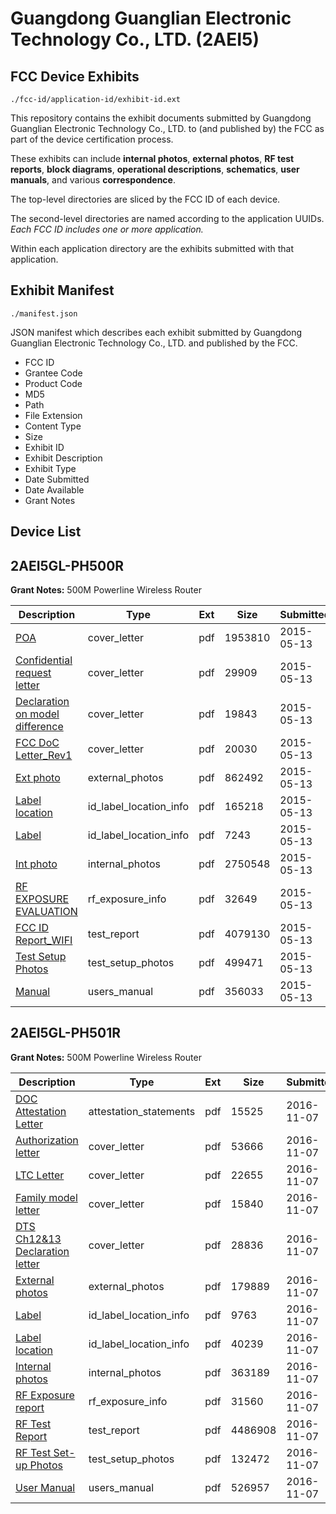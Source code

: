 # Guangdong Guanglian Electronic Technology Co., LTD. (2AEI5)
## FCC Device Exhibits

```
./fcc-id/application-id/exhibit-id.ext
```

This repository contains the exhibit documents submitted by Guangdong Guanglian Electronic Technology Co., LTD. to (and published by) the FCC as part of the device certification process.

These exhibits can include **internal photos**, **external photos**, **RF test reports**, **block diagrams**, **operational descriptions**, **schematics**, **user manuals**, and various **correspondence**.

The top-level directories are sliced by the FCC ID of each device.

The second-level directories are named according to the application UUIDs. *Each FCC ID includes one or more application.*

Within each application directory are the exhibits submitted with that application. 

## Exhibit Manifest

```
./manifest.json
```

JSON manifest which describes each exhibit submitted by Guangdong Guanglian Electronic Technology Co., LTD. and published by the FCC.

- FCC ID
- Grantee Code
- Product Code
- MD5
- Path
- File Extension
- Content Type
- Size
- Exhibit ID
- Exhibit Description
- Exhibit Type
- Date Submitted
- Date Available
- Grant Notes

## Device List
## 2AEI5GL-PH500R
**Grant Notes:** 500M Powerline Wireless Router

| Description | Type | Ext | Size | Submitted | Available |
| ----------- | ---- | --- | ---- | --------- | --------- |
| [POA](2AEI5GL-PH500R/c5182ce3b70b727972d6a0a47d0af4cd/2613074.pdf) | cover_letter | pdf | 1953810 | 2015-05-13 | 2015-05-14 |
| [Confidential request letter](2AEI5GL-PH500R/c5182ce3b70b727972d6a0a47d0af4cd/2613075.pdf) | cover_letter | pdf | 29909 | 2015-05-13 | 2015-05-14 |
| [Declaration on model difference](2AEI5GL-PH500R/c5182ce3b70b727972d6a0a47d0af4cd/2613076.pdf) | cover_letter | pdf | 19843 | 2015-05-13 | 2015-05-14 |
| [FCC DoC Letter_Rev1](2AEI5GL-PH500R/c5182ce3b70b727972d6a0a47d0af4cd/2613077.pdf) | cover_letter | pdf | 20030 | 2015-05-13 | 2015-05-14 |
| [Ext photo](2AEI5GL-PH500R/c5182ce3b70b727972d6a0a47d0af4cd/2613078.pdf) | external_photos | pdf | 862492 | 2015-05-13 | 2015-05-14 |
| [Label location](2AEI5GL-PH500R/c5182ce3b70b727972d6a0a47d0af4cd/2613080.pdf) | id_label_location_info | pdf | 165218 | 2015-05-13 | 2015-05-14 |
| [Label](2AEI5GL-PH500R/c5182ce3b70b727972d6a0a47d0af4cd/2613081.pdf) | id_label_location_info | pdf | 7243 | 2015-05-13 | 2015-05-14 |
| [Int photo](2AEI5GL-PH500R/c5182ce3b70b727972d6a0a47d0af4cd/2613079.pdf) | internal_photos | pdf | 2750548 | 2015-05-13 | 2015-05-14 |
| [RF EXPOSURE EVALUATION](2AEI5GL-PH500R/c5182ce3b70b727972d6a0a47d0af4cd/2613084.pdf) | rf_exposure_info | pdf | 32649 | 2015-05-13 | 2015-05-14 |
| [FCC ID Report_WIFI](2AEI5GL-PH500R/c5182ce3b70b727972d6a0a47d0af4cd/2613083.pdf) | test_report | pdf | 4079130 | 2015-05-13 | 2015-05-14 |
| [Test Setup Photos](2AEI5GL-PH500R/c5182ce3b70b727972d6a0a47d0af4cd/2613085.pdf) | test_setup_photos | pdf | 499471 | 2015-05-13 | 2015-05-14 |
| [Manual](2AEI5GL-PH500R/c5182ce3b70b727972d6a0a47d0af4cd/2613082.pdf) | users_manual | pdf | 356033 | 2015-05-13 | 2015-05-14 |
## 2AEI5GL-PH501R
**Grant Notes:** 500M Powerline Wireless Router

| Description | Type | Ext | Size | Submitted | Available |
| ----------- | ---- | --- | ---- | --------- | --------- |
| [DOC Attestation Letter](2AEI5GL-PH501R/6149cbae53d7dd82a051a9ccbe00c62a/3189204.pdf) | attestation_statements | pdf | 15525 | 2016-11-07 | 2016-11-08 |
| [Authorization letter](2AEI5GL-PH501R/6149cbae53d7dd82a051a9ccbe00c62a/3189206.pdf) | cover_letter | pdf | 53666 | 2016-11-07 | 2016-11-08 |
| [LTC Letter](2AEI5GL-PH501R/6149cbae53d7dd82a051a9ccbe00c62a/3189207.pdf) | cover_letter | pdf | 22655 | 2016-11-07 | 2016-11-08 |
| [Family model letter](2AEI5GL-PH501R/6149cbae53d7dd82a051a9ccbe00c62a/3189208.pdf) | cover_letter | pdf | 15840 | 2016-11-07 | 2016-11-08 |
| [DTS Ch12&13 Declaration letter](2AEI5GL-PH501R/6149cbae53d7dd82a051a9ccbe00c62a/3189209.pdf) | cover_letter | pdf | 28836 | 2016-11-07 | 2016-11-08 |
| [External photos](2AEI5GL-PH501R/6149cbae53d7dd82a051a9ccbe00c62a/3189210.pdf) | external_photos | pdf | 179889 | 2016-11-07 | 2016-11-08 |
| [Label](2AEI5GL-PH501R/6149cbae53d7dd82a051a9ccbe00c62a/3189211.pdf) | id_label_location_info | pdf | 9763 | 2016-11-07 | 2016-11-08 |
| [Label location](2AEI5GL-PH501R/6149cbae53d7dd82a051a9ccbe00c62a/3189212.pdf) | id_label_location_info | pdf | 40239 | 2016-11-07 | 2016-11-08 |
| [Internal photos](2AEI5GL-PH501R/6149cbae53d7dd82a051a9ccbe00c62a/3189213.pdf) | internal_photos | pdf | 363189 | 2016-11-07 | 2016-11-08 |
| [RF Exposure report](2AEI5GL-PH501R/6149cbae53d7dd82a051a9ccbe00c62a/3189215.pdf) | rf_exposure_info | pdf | 31560 | 2016-11-07 | 2016-11-08 |
| [RF Test Report](2AEI5GL-PH501R/6149cbae53d7dd82a051a9ccbe00c62a/3189217.pdf) | test_report | pdf | 4486908 | 2016-11-07 | 2016-11-08 |
| [RF Test Set-up Photos](2AEI5GL-PH501R/6149cbae53d7dd82a051a9ccbe00c62a/3189218.pdf) | test_setup_photos | pdf | 132472 | 2016-11-07 | 2016-11-08 |
| [User Manual](2AEI5GL-PH501R/6149cbae53d7dd82a051a9ccbe00c62a/3189219.pdf) | users_manual | pdf | 526957 | 2016-11-07 | 2016-11-08 |
